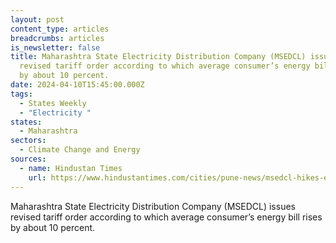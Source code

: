 ```yaml
---
layout: post
content_type: articles
breadcrumbs: articles
is_newsletter: false
title: Maharashtra State Electricity Distribution Company (MSEDCL) issues
  revised tariff order according to which average consumer’s energy bill rises
  by about 10 percent.
date: 2024-04-10T15:45:00.000Z
tags:
  - States Weekly
  - "Electricity "
states:
  - Maharashtra
sectors:
  - Climate Change and Energy
sources:
  - name: Hindustan Times
    url: https://www.hindustantimes.com/cities/pune-news/msedcl-hikes-electricity-tariff-from-april-2024-101712000350734.html
---
```

Maharashtra State Electricity Distribution Company (MSEDCL) issues revised tariff order according to which average consumer’s energy bill rises by about 10 percent.
